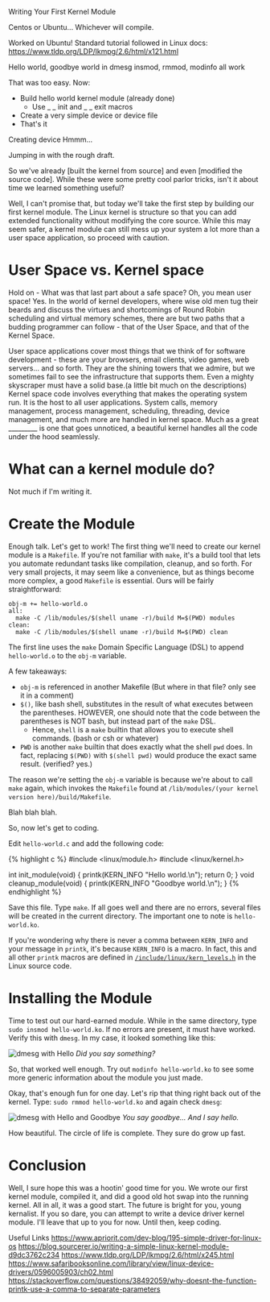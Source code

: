 Writing Your First Kernel Module

Centos or Ubuntu... Whichever will compile.

Worked on Ubuntu!
Standard tutorial followed in Linux docs:
https://www.tldp.org/LDP/lkmpg/2.6/html/x121.html

Hello world, goodbye world in dmesg
insmod, rmmod, modinfo all work

That was too easy.
Now:
* Build hello world kernel module (already done)
  * Use _ _ init and _ _ exit macros
* Create a very simple device or device file
* That's it

Creating device
Hmmm...

Jumping in with the rough draft.

So we've already [built the kernel from source] and even [modified the source code]. While these were some pretty cool parlor tricks, isn't it about time we learned something useful?

Well, I can't promise that, but today we'll take the first step by building our first kernel module.
The Linux kernel is structure so that you can add extended functionality without modifying the core source. While this may seem safer, a kernel module can still mess up your system a lot more than a user space application, so proceed with caution.

# User Space vs. Kernel space

Hold on - What was that last part about a safe space? Oh, you mean user space! Yes. In the world of kernel developers, where wise old men tug their beards and discuss the virtues and shortcomings of Round Robin scheduling and virtual memory schemes, there are but two paths that a budding programmer can follow - that of the User Space, and that of the Kernel Space.

User space applications cover most things that we think of for software development - these are your browsers, email clients, video games, web servers... and so forth. They are the shining towers that we admire, but we sometimes fail to see the infrastructure that supports them. Even a mighty skyscraper must have a solid base.(a little bit much on the descriptions) Kernel space code involves everything that makes the operating system run. It is the host to all user applications. System calls, memory management, process management, scheduling, threading, device management, and much more are handled in kernel space. Much as a great _________ is one that goes unnoticed, a beautiful kernel handles all the code under the hood seamlessly.

# What can a kernel module do?

Not much if I'm writing it.

# Create the Module

Enough talk. Let's get to work! The first thing we'll need to create our kernel module is a `Makefile`. If you're not familiar with `make`, it's a build tool that lets you automate redundant tasks like compilation, cleanup, and so forth. For very small projects, it may seem like a convenience, but as things become more complex, a good `Makefile` is essential. Ours will be fairly straightforward:

```
obj-m += hello-world.o
all:
  make -C /lib/modules/$(shell uname -r)/build M=$(PWD) modules
clean:
  make -C /lib/modules/$(shell uname -r)/build M=$(PWD) clean
```

The first line uses the `make` Domain Specific Language (DSL) to append `hello-world.o` to the `obj-m` variable.

A few takeaways:
* `obj-m` is referenced in another Makefile (But where in that file? only see it in a comment)
* `$()`, like bash shell, substitutes in the result of what executes between the parentheses. HOWEVER, one should note that the code between the parentheses is NOT bash, but instead part of the `make` DSL.
  * Hence, `shell` is a `make` builtin that allows you to execute shell commands. (bash or csh or whatever)
* `PWD` is another `make` builtin that does exactly what the shell `pwd` does. In fact, replacing `$(PWD)` with `$(shell pwd)` would produce the exact same result. (verified? yes.)

The reason we're setting the `obj-m` variable is because we're about to call `make` again, which invokes the `Makefile` found at `/lib/modules/(your kernel version here)/build/Makefile`.

Blah blah blah.

So, now let's get to coding.

Edit `hello-world.c` and add the following code:

{% highlight c %}
#include <linux/module.h>
#include <linux/kernel.h>

int init_module(void)
{
  printk(KERN_INFO "Hello world.\n");
  return 0;
}
void cleanup_module(void)
{
  printk(KERN_INFO "Goodbye world.\n");
}
{% endhighlight %}

Save this file. Type `make`. If all goes well and there are no errors, several files will be created in the current directory. The important one to note is `hello-world.ko`.

If you're wondering why there is never a comma between `KERN_INFO` and your message in `printk`, it's because `KERN_INFO` is a macro. In fact, this and all other `printk` macros are defined in [`/include/linux/kern_levels.h`](https://github.com/torvalds/linux/blob/master/include/linux/kern_levels.h) in the Linux source code.

# Installing the Module

Time to test out our hard-earned module. While in the same directory, type `sudo insmod hello-world.ko`. If no errors are present, it must have worked. Verify this with `dmesg`. In my case, it looked something like this:

![dmesg with Hello](/blog/assets/img/articles/kernel-module/dmesg1.png)
*Did you say something?*

So, that worked well enough. Try out `modinfo hello-world.ko` to see some more generic information about the module you just made.

Okay, that's enough fun for one day. Let's rip that thing right back out of the kernel. Type: `sudo rmmod hello-world.ko` and again check `dmesg`:

![dmesg with Hello and Goodbye](/blog/assets/img/articles/kernel-module/dmesg2.png)
*You say goodbye... And I say hello.*

How beautiful. The circle of life is complete. They sure do grow up fast.

# Conclusion

Well, I sure hope this was a hootin' good time for you. We wrote our first kernel module, compiled it, and did a good old hot swap into the running kernel. All in all, it was a good start. The future is bright for you, young kernalist. If you so dare, you can attempt to write a device driver kernel module. I'll leave that up to you for now. Until then, keep coding.

Useful Links
https://www.apriorit.com/dev-blog/195-simple-driver-for-linux-os
https://blog.sourcerer.io/writing-a-simple-linux-kernel-module-d9dc3762c234
https://www.tldp.org/LDP/lkmpg/2.6/html/x245.html
https://www.safaribooksonline.com/library/view/linux-device-drivers/0596005903/ch02.html
https://stackoverflow.com/questions/38492059/why-doesnt-the-function-printk-use-a-comma-to-separate-parameters
